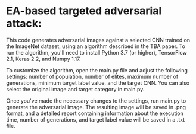 # EA-based targeted adversarial attack:
This code generates adversarial images against a selected CNN trained on the ImageNet dataset, using an algorithm described in the TBA paper. To run the algorithm, you'll need to install Python 3.7 (or higher), TensorFlow 2.1, Keras 2.2, and Numpy 1.17.

To customize the algorithm, open the main.py file and adjust the following settings: number of population, number of elites, maximum number of generations, minimum target label value, and the target CNN. You can also select the original image and target category in main.py.

Once you've made the necessary changes to the settings, run main.py to generate the adversarial image. The resulting image will be saved in .png format, and a detailed report containing information about the execution time, number of generations, and target label value will be saved in a .txt file.

